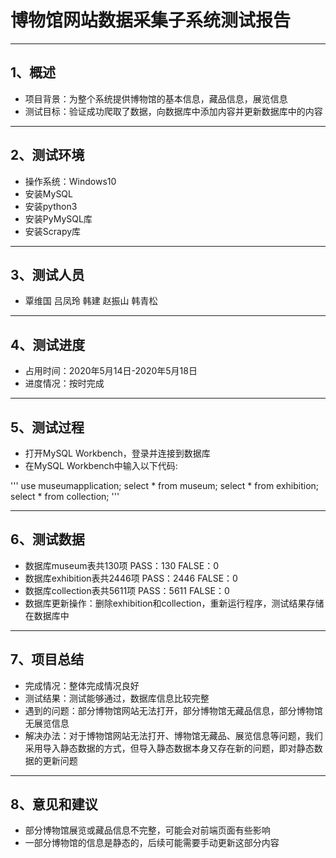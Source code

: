 # 博物馆网站数据采集子系统测试报告

***

## 1、概述

+ 项目背景：为整个系统提供博物馆的基本信息，藏品信息，展览信息
+ 测试目标：验证成功爬取了数据，向数据库中添加内容并更新数据库中的内容

***

## 2、测试环境

+ 操作系统：Windows10
+ 安装MySQL
+ 安装python3
+ 安装PyMySQL库
+ 安装Scrapy库

***

## 3、测试人员

+ 覃维国  吕凤玲  韩建  赵振山  韩青松

***

## 4、测试进度

+ 占用时间：2020年5月14日-2020年5月18日
+ 进度情况：按时完成

***

## 5、测试过程

+ 打开MySQL Workbench，登录并连接到数据库
+ 在MySQL Workbench中输入以下代码:

'''
use museumapplication;
select * from museum;
select * from exhibition;
select * from collection;
'''

***

## 6、测试数据

+ 数据库museum表共130项      PASS：130  FALSE：0
+ 数据库exhibition表共2446项 PASS：2446 FALSE：0
+ 数据库collection表共5611项 PASS：5611 FALSE：0
+ 数据库更新操作：删除exhibition和collection，重新运行程序，测试结果存储在数据库中

***

## 7、项目总结

+ 完成情况：整体完成情况良好  
+ 测试结果：测试能够通过，数据库信息比较完整
+ 遇到的问题：部分博物馆网站无法打开，部分博物馆无藏品信息，部分博物馆无展览信息
+ 解决办法：对于博物馆网站无法打开、博物馆无藏品、展览信息等问题，我们采用导入静态数据的方式，但导入静态数据本身又存在新的问题，即对静态数据的更新问题

***

## 8、意见和建议

+ 部分博物馆展览或藏品信息不完整，可能会对前端页面有些影响
+ 一部分博物馆的信息是静态的，后续可能需要手动更新这部分内容  
